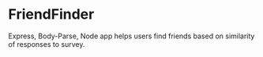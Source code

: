 # FriendFinder
Express, Body-Parse, Node app helps users find friends based on similarity of responses to survey.
